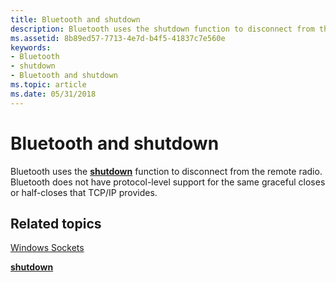 ```yaml
---
title: Bluetooth and shutdown
description: Bluetooth uses the shutdown function to disconnect from the remote radio. Bluetooth does not have protocol-level support for the same graceful closes or half-closes that TCP/IP provides.
ms.assetid: 8b89ed57-7713-4e7d-b4f5-41837c7e560e
keywords:
- Bluetooth
- shutdown
- Bluetooth and shutdown
ms.topic: article
ms.date: 05/31/2018
---
```


# Bluetooth and shutdown

Bluetooth uses the [**shutdown**](https://docs.microsoft.com/windows/desktop/api/winsock/nf-winsock-shutdown) function to disconnect from the remote radio. Bluetooth does not have protocol-level support for the same graceful closes or half-closes that TCP/IP provides.

## Related topics

<dl> <dt>

[Windows Sockets](https://docs.microsoft.com/windows/desktop/WinSock/windows-sockets-start-page-2)
</dt> <dt>

[**shutdown**](https://docs.microsoft.com/windows/desktop/api/winsock/nf-winsock-shutdown)
</dt> </dl>

 

 




